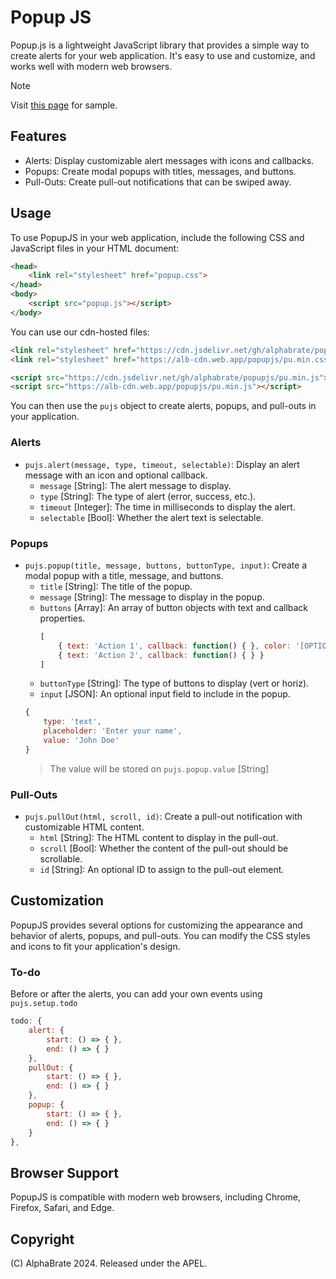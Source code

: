 # Popup JS

Popup.js is a lightweight JavaScript library that provides a simple way to create alerts for your web application. It's easy to use and customize, and works well with modern web browsers.

> [!NOTE]  
> Visit [this page](https://alphabrate.github.io/popupjs/code/showcase/) for sample.

## Features

* Alerts: Display customizable alert messages with icons and callbacks.
* Popups: Create modal popups with titles, messages, and buttons.
* Pull-Outs: Create pull-out notifications that can be swiped away.

## Usage

To use PopupJS in your web application, include the following CSS and JavaScript files in your HTML document:

```html
<head>
    <link rel="stylesheet" href="popup.css">
</head>
<body>
    <script src="popup.js"></script>
</body>
```

You can use our cdn-hosted files:

```html
<link rel="stylesheet" href="https://cdn.jsdelivr.net/gh/alphabrate/popupjs/pu.min.css">
<link rel="stylesheet" href="https://alb-cdn.web.app/popupjs/pu.min.css">

<script src="https://cdn.jsdelivr.net/gh/alphabrate/popupjs/pu.min.js"></script>
<script src="https://alb-cdn.web.app/popupjs/pu.min.js"></script>
```


You can then use the `pujs` object to create alerts, popups, and pull-outs in your application.

### Alerts

* `pujs.alert(message, type, timeout, selectable)`: Display an alert message with an icon and optional callback.
	+ `message` [String]: The alert message to display.
	+ `type` [String]: The type of alert (error, success, etc.).
	+ `timeout` [Integer]: The time in milliseconds to display the alert.
	+ `selectable` [Bool]: Whether the alert text is selectable.

### Popups

* `pujs.popup(title, message, buttons, buttonType, input)`: Create a modal popup with a title, message, and buttons.
	+ `title` [String]: The title of the popup.
	+ `message` [String]: The message to display in the popup.
	+ `buttons` [Array]: An array of button objects with text and callback properties.
        ```js
        [
            { text: 'Action 1', callback: function() { }, color: '[OPTIONAL]' },
            { text: 'Action 2', callback: function() { } }
        ]
        ```
	+ `buttonType` [String]: The type of buttons to display (vert or horiz).
	+ `input` [JSON]: An optional input field to include in the popup.
    ```js
    {
        type: 'text',
        placeholder: 'Enter your name',
        value: 'John Doe'
    }
    ```
    > The value will be stored on `pujs.popup.value` [String]

### Pull-Outs

* `pujs.pullOut(html, scroll, id)`: Create a pull-out notification with customizable HTML content.
	+ `html` [String]: The HTML content to display in the pull-out.
	+ `scroll` [Bool]: Whether the content of the pull-out should be scrollable.
	+ `id` [String]: An optional ID to assign to the pull-out element.

## Customization

PopupJS provides several options for customizing the appearance and behavior of alerts, popups, and pull-outs. You can modify the CSS styles and icons to fit your application's design.

### To-do

Before or after the alerts, you can add your own events using `pujs.setup.todo`

```js
todo: {
    alert: {
        start: () => { },
        end: () => { }
    },
    pullOut: {
        start: () => { },
        end: () => { }
    },
    popup: {
        start: () => { },
        end: () => { }
    }
},
```

## Browser Support

PopupJS is compatible with modern web browsers, including Chrome, Firefox, Safari, and Edge.

## Copyright

(C) AlphaBrate 2024. Released under the APEL.
